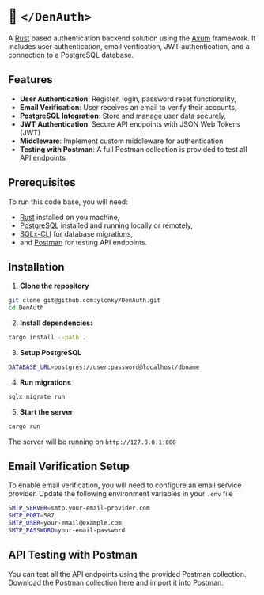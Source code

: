 #  🔐  `</DenAuth>`

A [Rust](https://www.rust-lang.org/) based authentication backend solution using the [Axum](https://github.com/tokio-rs/axum]) framework. It includes user authentication, email verification, JWT authentication, and a connection to a PostgreSQL database.

## Features
* **User Authentication**: Register, login, password reset functionality,
* **Email Verification**: User receives an email to verify their accounts,
* **PostgreSQL Integration**: Store and manage user data securely,
* **JWT Authentication**: Secure API endpoints with JSON Web Tokens (JWT)
* **Middleware**: Implement custom middleware for authentication
* **Testing with Postman**: A full Postman collection is provided to test all API endpoints

## Prerequisites
To run this code base, you will need:
* [Rust](https://www.rust-lang.org/) installed on you machine,
* [PostgreSQL](https://www.postgresql.org/) installed and running locally or remotely,
* [SQLx-CLI](https://crates.io/crates/sqlx-cli) for database migrations,
* and [Postman](https://www.postman.com/) for testing API endpoints.

## Installation
1. **Clone the repository**
```bash
git clone git@github.com:ylcnky/DenAuth.git
cd DenAuth
```
2. **Install dependencies:**
```bash
cargo install --path .
```
3. **Setup PostgreSQL**
```bash
DATABASE_URL=postgres://user:password@localhost/dbname
```
4. **Run migrations**
```bash
sqlx migrate run
```
5. **Start the server**
```bash
cargo run
```

The server will be running on `http://127.0.0.1:800`

## Email Verification Setup
To enable email verification, you will need to configure an email service provider. Update the following environment variables in your `.env` file
```bash
SMTP_SERVER=smtp.your-email-provider.com
SMTP_PORT=587
SMTP_USER=your-email@example.com
SMTP_PASSWORD=your-email-password
````

## API Testing with Postman
You can test all the API endpoints using the provided Postman collection. Download the Postman collection here and import it into Postman.